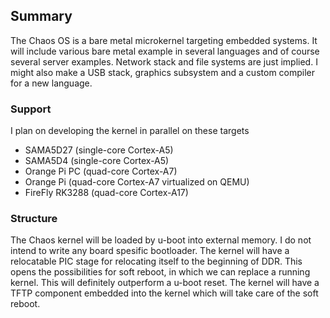 ## Summary

The Chaos OS is a bare metal microkernel targeting embedded systems. It will include various bare metal example in several languages and of course several server examples. Network stack and file systems are just implied. I might also make a USB stack, graphics subsystem and a custom compiler for a new language. 

### Support

I plan on developing the kernel in parallel on these targets

- SAMA5D27 (single-core Cortex-A5)
- SAMA5D4  (single-core Cortex-A5)
- Orange Pi PC (quad-core Cortex-A7)
- Orange Pi (quad-core Cortex-A7 virtualized on QEMU)
- FireFly RK3288 (quad-core Cortex-A17)

### Structure 

The Chaos kernel will be loaded by u-boot into external memory. I do not intend to write any board spesific bootloader. The kernel will have a relocatable PIC stage for relocating itself to the beginning of DDR. This opens the possibilities for soft reboot, in which we can replace a running kernel. This will definitely outperform a u-boot reset. The kernel will have a TFTP component embedded into the kernel which will take care of the soft reboot.
